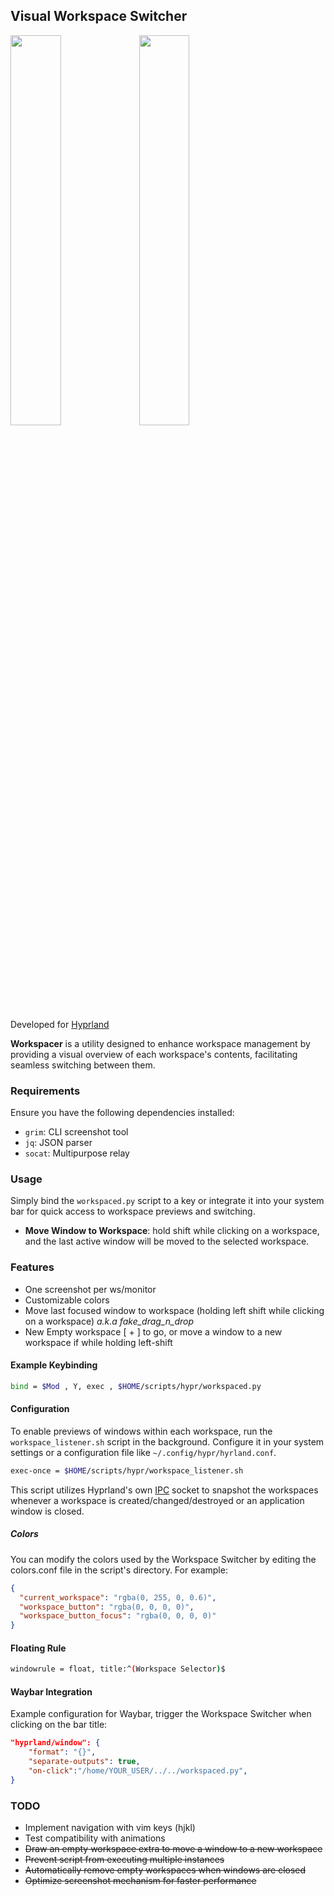 ## Visual Workspace Switcher
<div>
<img src="https://github.com/CarloCattano/workspacer/assets/17380530/5d28bcfc-3270-46b2-8372-33d504880855" width=40% height=40%>
<img src="https://github.com/CarloCattano/workspacer/assets/17380530/eb77c686-95d3-4fea-9b9b-e99c84f41f08" width=40% height=40%>
</div>

Developed for [Hyprland](https://hyprland.org)

**Workspacer** is a utility designed to enhance workspace management by providing a visual overview of each workspace's contents, facilitating seamless switching between them.

### Requirements

Ensure you have the following dependencies installed:

- `grim`: CLI screenshot tool
- `jq`: JSON parser
- `socat`: Multipurpose relay


### Usage

Simply bind the `workspaced.py` script to a key or integrate it into your system bar for quick access to workspace previews and switching.

- **Move Window to Workspace**: hold shift while clicking on a workspace, and the last active window will be moved to the selected workspace.

### Features

- One screenshot per ws/monitor
- Customizable colors
- Move last focused window to workspace (holding left shift while clicking on a workspace) *a.k.a* _fake_drag_n_drop_
- New Empty workspace [ + ] to go, or move a window to a new workspace if while holding left-shift

#### Example Keybinding

```bash
bind = $Mod , Y, exec , $HOME/scripts/hypr/workspaced.py
```

#### Configuration

To enable previews of windows within each workspace, run the `workspace_listener.sh` script in the background. Configure it in your system settings or a configuration file like `~/.config/hypr/hyrland.conf`.

```bash
exec-once = $HOME/scripts/hypr/workspace_listener.sh
```

This script utilizes Hyprland's own [IPC](https://wiki.hyprland.org/IPC/) socket to snapshot the workspaces whenever a workspace is created/changed/destroyed or an application window is closed. 

##### Colors

You can modify the colors used by the Workspace Switcher by editing the colors.conf file in the script's directory. For example:

```json
{
  "current_workspace": "rgba(0, 255, 0, 0.6)",
  "workspace_button": "rgba(0, 0, 0, 0)",
  "workspace_button_focus": "rgba(0, 0, 0, 0)"
}
```


#### Floating Rule

```bash
windowrule = float, title:^(Workspace Selector)$
```

#### Waybar Integration

Example configuration for Waybar, trigger the Workspace Switcher when clicking on the bar title:

```json
"hyprland/window": {
    "format": "{}",
    "separate-outputs": true,
    "on-click":"/home/YOUR_USER/../../workspaced.py",
}
```

### TODO

- Implement navigation with vim keys (hjkl)
- Test compatibility with animations
- ~~Draw an empty workspace extra to move a window to a new workspace~~
- ~~Prevent script from executing multiple instances~~
- ~~Automatically remove empty workspaces when windows are closed~~
- ~~Optimize screenshot mechanism for faster performance~~

